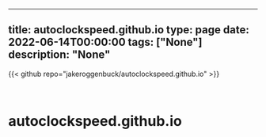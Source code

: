 
---
title: autoclockspeed.github.io
type: page
date: 2022-06-14T00:00:00
tags: ["None"]
description: "None"
---

{{< github repo="jakeroggenbuck/autoclockspeed.github.io" >}}

<br>

# autoclockspeed.github.io